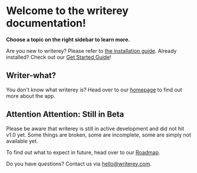 # Welcome to the writerey documentation!

**Choose a topic on the right sidebar to learn more.**

Are you new to writerey? Please refer to [the installation guide](/en/installation/). Already installed? Check out our [Get Started Guide](/en/get_started/)!

## Writer-what?

You don't know what writerey is? Head over to our [homepage](https://writerey.com) to find out more about the app.

## Attention Attention: Still in Beta

Please be aware that writerey is still in active development and did not hit v1.0 yet. Some things are broken, some are incomplete, some are simply not available yet.

To find out what to expect in future, head over to our [Roadmap](./en/roadmap.md).

Do you have questions? Contact us via [hello@writerey.com](mailto:hello@writerey.com).
